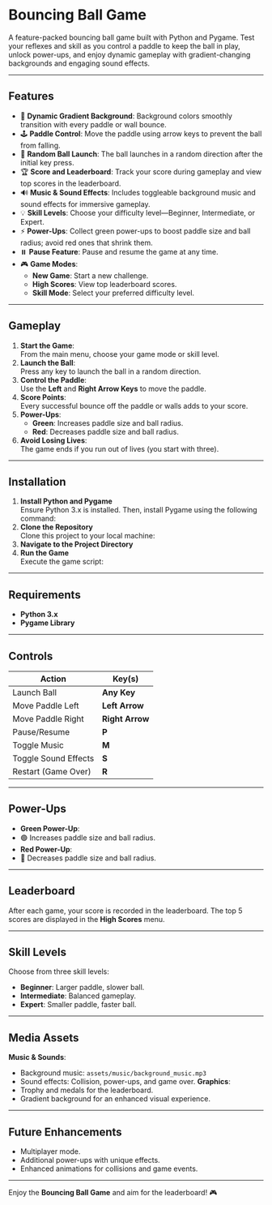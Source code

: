# Bouncing Ball Game

A feature-packed bouncing ball game built with Python and Pygame. Test your reflexes and skill as you control a paddle to keep the ball in play, unlock power-ups, and enjoy dynamic gameplay with gradient-changing backgrounds and engaging sound effects.

---

## Features

- 🎨 **Dynamic Gradient Background**: Background colors smoothly transition with every paddle or wall bounce.
- 🕹️ **Paddle Control**: Move the paddle using arrow keys to prevent the ball from falling.
- 🎲 **Random Ball Launch**: The ball launches in a random direction after the initial key press.
- 🏆 **Score and Leaderboard**: Track your score during gameplay and view top scores in the leaderboard.
- 🔊 **Music & Sound Effects**: Includes toggleable background music and sound effects for immersive gameplay.
- 💡 **Skill Levels**: Choose your difficulty level—Beginner, Intermediate, or Expert.
- ⚡ **Power-Ups**: Collect green power-ups to boost paddle size and ball radius; avoid red ones that shrink them.
- ⏸️ **Pause Feature**: Pause and resume the game at any time.
- 🎮 **Game Modes**:
  - **New Game**: Start a new challenge.
  - **High Scores**: View top leaderboard scores.
  - **Skill Mode**: Select your preferred difficulty level.

---

## Gameplay

1. **Start the Game**:  
   From the main menu, choose your game mode or skill level.
2. **Launch the Ball**:  
   Press any key to launch the ball in a random direction.
3. **Control the Paddle**:  
   Use the **Left** and **Right Arrow Keys** to move the paddle.
4. **Score Points**:  
   Every successful bounce off the paddle or walls adds to your score.
5. **Power-Ups**:  
   - **Green**: Increases paddle size and ball radius.  
   - **Red**: Decreases paddle size and ball radius.
6. **Avoid Losing Lives**:  
   The game ends if you run out of lives (you start with three).

---

## Installation

1. **Install Python and Pygame**  
   Ensure Python 3.x is installed. Then, install Pygame using the following command:
2. **Clone the Repository**  
   Clone this project to your local machine:
3. **Navigate to the Project Directory**
4. **Run the Game**  
   Execute the game script:
---

## Requirements

- **Python 3.x**  
- **Pygame Library**

---

## Controls

| Action                  | Key(s)             |
|-------------------------|--------------------|
| Launch Ball             | **Any Key**       |
| Move Paddle Left        | **Left Arrow**    |
| Move Paddle Right       | **Right Arrow**   |
| Pause/Resume            | **P**             |
| Toggle Music            | **M**             |
| Toggle Sound Effects    | **S**             |
| Restart (Game Over)     | **R**             |

---

## Power-Ups

- **Green Power-Up**:  
- 🟢 Increases paddle size and ball radius.
- **Red Power-Up**:  
- 🔴 Decreases paddle size and ball radius.

---

## Leaderboard

After each game, your score is recorded in the leaderboard. The top 5 scores are displayed in the **High Scores** menu.

---

## Skill Levels

Choose from three skill levels:  
- **Beginner**: Larger paddle, slower ball.  
- **Intermediate**: Balanced gameplay.  
- **Expert**: Smaller paddle, faster ball.

---

## Media Assets

 **Music & Sounds**:  
- Background music: `assets/music/background_music.mp3`  
- Sound effects: Collision, power-ups, and game over.
 **Graphics**:  
- Trophy and medals for the leaderboard.  
- Gradient background for an enhanced visual experience.

---

## Future Enhancements

- Multiplayer mode.  
- Additional power-ups with unique effects.  
- Enhanced animations for collisions and game events.

---

Enjoy the **Bouncing Ball Game** and aim for the leaderboard! 🎮







